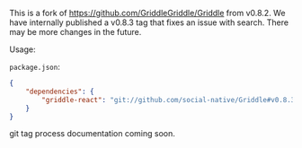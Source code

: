 This is a fork of https://github.com/GriddleGriddle/Griddle from v0.8.2. We have internally published a v0.8.3 tag that fixes an issue with search. There may be more changes in the future.

Usage:

`package.json`:
```json
{
    "dependencies": {
        "griddle-react": "git://github.com/social-native/Griddle#v0.8.3",
    }
}
```

git tag process documentation coming soon.
